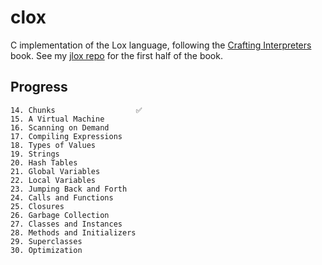 # clox

C implementation of the Lox language, following the [Crafting Interpreters](http://craftinginterpreters.com/) book.
See my [jlox repo](https://github.com/UsAndRufus/jlox) for the first half of the book.

## Progress
    14. Chunks                  ✅
    15. A Virtual Machine
    16. Scanning on Demand
    17. Compiling Expressions
    18. Types of Values
    19. Strings
    20. Hash Tables
    21. Global Variables
    22. Local Variables
    23. Jumping Back and Forth
    24. Calls and Functions
    25. Closures
    26. Garbage Collection
    27. Classes and Instances
    28. Methods and Initializers
    29. Superclasses
    30. Optimization
